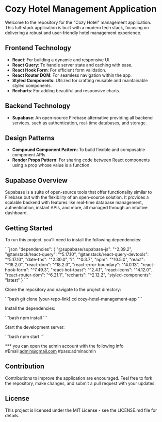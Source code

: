 # Cozy Hotel Management Application

Welcome to the repository for the "Cozy Hotel" management application. This full-stack application is built with a modern tech stack, focusing on delivering a robust and user-friendly hotel management experience.

## Frontend Technology

- **React**: For building a dynamic and responsive UI.
- **React Query**: To handle server state and caching with ease.
- **React Hook Form**: For efficient form validation.
- **React Router DOM**: For seamless navigation within the app.
- **Styled Components**: Utilized for crafting reusable and maintainable styled components.
- **Recharts**: For adding beautiful and responsive charts.

## Backend Technology

- **Supabase**: An open-source Firebase alternative providing all backend services, such as authentication, real-time databases, and storage.

## Design Patterns

- **Compound Component Pattern**: To build flexible and composable component APIs.
- **Render Props Pattern**: For sharing code between React components using a prop whose value is a function.

## Supabase Overview

Supabase is a suite of open-source tools that offer functionality similar to Firebase but with the flexibility of an open-source solution. It provides a scalable backend with features like real-time database management, authentication, instant APIs, and more, all managed through an intuitive dashboard.

## Getting Started

To run this project, you'll need to install the following dependencies:

\`\`\`json
"dependencies": {
"@supabase/supabase-js": "^2.39.2",
"@tanstack/react-query": "^5.17.10",
"@tanstack/react-query-devtools": "^5.17.10",
"date-fns": "^2.30.0",
"i": "^0.3.7",
"npm": "^10.5.0",
"react": "^18.2.0",
"react-dom": "^18.2.0",
"react-error-boundary": "^4.0.13",
"react-hook-form": "^7.49.3",
"react-hot-toast": "^2.4.1",
"react-icons": "^4.12.0",
"react-router-dom": "^6.21.1",
"recharts": "^2.12.2",
"styled-components": "latest"
}
\`\`\`

Clone the repository and navigate to the project directory:

\`\`\`bash
git clone [your-repo-link]
cd cozy-hotel-management-app
\`\`\`

Install the dependencies:

\`\`\`bash
npm install
\`\`\`

Start the development server:

\`\`\`bash
npm start
\`\`\`

*** you can open  the admin account with the following info #Email:admin@gmail.com #pass:adminadmin 

## Contribution

Contributions to improve the application are encouraged. Feel free to fork the repository, make changes, and submit a pull request with your updates.

## License

This project is licensed under the MIT License - see the LICENSE.md file for details.
